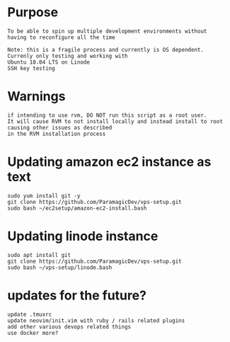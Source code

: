 # Purpose
    To be able to spin up multiple development environments without
    having to reconfigure all the time
     
    Note: this is a fragile process and currently is OS dependent. Currenly only testing and working with
    Ubuntu 18.04 LTS on Linode
    SSH key testing


# Warnings
    if intending to use rvm, DO NOT run this script as a root user. 
    It will cause RVM to not install locally and instead install to root causing other issues as described
    in the RVM installation process
    
# Updating amazon ec2 instance as text

    sudo yum install git -y
    git clone https://github.com/ParamagicDev/vps-setup.git
    sudo bash ~/ec2setup/amazon-ec2-install.bash
  
# Updating linode instance

    sudo apt install git
    git clone https://github.com/ParamagicDev/vps-setup.git
    sudo bash ~/vps-setup/linode.bash


# updates for the future?
    update .tmuxrc
    update neovim/init.vim with ruby / rails related plugins
    add other various devops related things
    use docker more?
